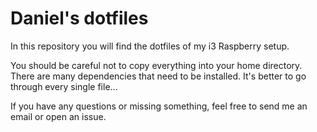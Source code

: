 # Daniel's dotfiles

In this repository you will find the dotfiles of my i3 Raspberry setup.

You should be careful not to copy everything into your home directory.
There are many dependencies that need to be installed.
It's better to go through every single file...

If you have any questions or missing something, feel free to send me an email or open an issue.

